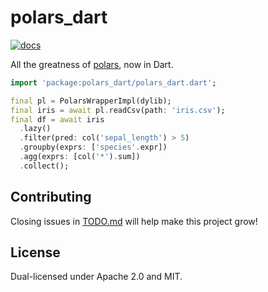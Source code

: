 # polars_dart

[![docs](https://github.com/Desdaemon/polars_dart/actions/workflows/static.yml/badge.svg)](https://desdaemon.github.io/polars_dart/)

All the greatness of [polars](https://www.pola.rs), now in Dart.

```dart
import 'package:polars_dart/polars_dart.dart';

final pl = PolarsWrapperImpl(dylib);
final iris = await pl.readCsv(path: 'iris.csv');
final df = await iris
  .lazy()
  .filter(pred: col('sepal_length') > 5)
  .groupby(exprs: ['species'.expr])
  .agg(exprs: [col('*').sum])
  .collect();
```

## Contributing

Closing issues in [TODO.md](TODO.md) will help make this project grow!

## License

Dual-licensed under Apache 2.0 and MIT.
